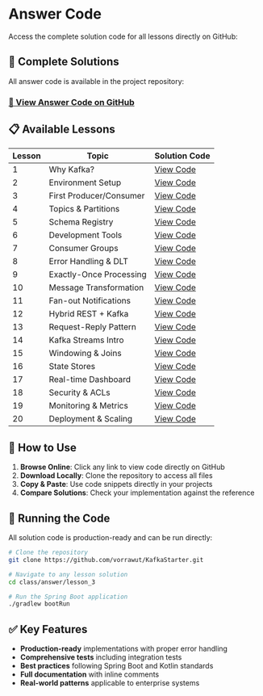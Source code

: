 # Answer Code

Access the complete solution code for all lessons directly on GitHub:

## 📁 Complete Solutions

All answer code is available in the project repository:

### [🔗 View Answer Code on GitHub](https://github.com/vorrawut/KafkaStarter/tree/main/class/answer)

## 📋 Available Lessons

| Lesson | Topic | Solution Code |
|--------|-------|---------------|
| 1 | Why Kafka? | [View Code](https://github.com/vorrawut/KafkaStarter/tree/main/class/answer/lesson_1) |
| 2 | Environment Setup | [View Code](https://github.com/vorrawut/KafkaStarter/tree/main/class/answer/lesson_2) |
| 3 | First Producer/Consumer | [View Code](https://github.com/vorrawut/KafkaStarter/tree/main/class/answer/lesson_3) |
| 4 | Topics & Partitions | [View Code](https://github.com/vorrawut/KafkaStarter/tree/main/class/answer/lesson_4) |
| 5 | Schema Registry | [View Code](https://github.com/vorrawut/KafkaStarter/tree/main/class/answer/lesson_5) |
| 6 | Development Tools | [View Code](https://github.com/vorrawut/KafkaStarter/tree/main/class/answer/lesson_6) |
| 7 | Consumer Groups | [View Code](https://github.com/vorrawut/KafkaStarter/tree/main/class/answer/lesson_7) |
| 8 | Error Handling & DLT | [View Code](https://github.com/vorrawut/KafkaStarter/tree/main/class/answer/lesson_8) |
| 9 | Exactly-Once Processing | [View Code](https://github.com/vorrawut/KafkaStarter/tree/main/class/answer/lesson_9) |
| 10 | Message Transformation | [View Code](https://github.com/vorrawut/KafkaStarter/tree/main/class/answer/lesson_10) |
| 11 | Fan-out Notifications | [View Code](https://github.com/vorrawut/KafkaStarter/tree/main/class/answer/lesson_11) |
| 12 | Hybrid REST + Kafka | [View Code](https://github.com/vorrawut/KafkaStarter/tree/main/class/answer/lesson_12) |
| 13 | Request-Reply Pattern | [View Code](https://github.com/vorrawut/KafkaStarter/tree/main/class/answer/lesson_13) |
| 14 | Kafka Streams Intro | [View Code](https://github.com/vorrawut/KafkaStarter/tree/main/class/answer/lesson_14) |
| 15 | Windowing & Joins | [View Code](https://github.com/vorrawut/KafkaStarter/tree/main/class/answer/lesson_15) |
| 16 | State Stores | [View Code](https://github.com/vorrawut/KafkaStarter/tree/main/class/answer/lesson_16) |
| 17 | Real-time Dashboard | [View Code](https://github.com/vorrawut/KafkaStarter/tree/main/class/answer/lesson_17) |
| 18 | Security & ACLs | [View Code](https://github.com/vorrawut/KafkaStarter/tree/main/class/answer/lesson_18) |
| 19 | Monitoring & Metrics | [View Code](https://github.com/vorrawut/KafkaStarter/tree/main/class/answer/lesson_19) |
| 20 | Deployment & Scaling | [View Code](https://github.com/vorrawut/KafkaStarter/tree/main/class/answer/lesson_20) |

## 🎯 How to Use

1. **Browse Online**: Click any link to view code directly on GitHub
2. **Download Locally**: Clone the repository to access all files
3. **Copy & Paste**: Use code snippets directly in your projects
4. **Compare Solutions**: Check your implementation against the reference

## 🔧 Running the Code

All solution code is production-ready and can be run directly:

```bash
# Clone the repository
git clone https://github.com/vorrawut/KafkaStarter.git

# Navigate to any lesson solution
cd class/answer/lesson_3

# Run the Spring Boot application
./gradlew bootRun
```

## ✅ Key Features

- **Production-ready** implementations with proper error handling
- **Comprehensive tests** including integration tests
- **Best practices** following Spring Boot and Kotlin standards  
- **Full documentation** with inline comments
- **Real-world patterns** applicable to enterprise systems